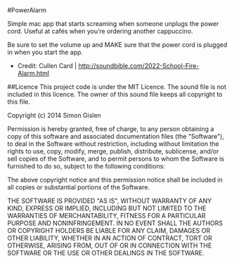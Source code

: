 #PowerAlarm

Simple mac app that starts screaming when someone unplugs the power cord.
Useful at cafés when you’re ordering another cappuccino.

Be sure to set the volume up and MAKE sure that the power cord is plugged in when you start the app.

- Credit: Cullen Card | http://soundbible.com/2022-School-Fire-Alarm.html

##Licence 
This project code is under the MIT Licence. The sound file is not included in this licence. The owner of this sound file keeps all copyright to this file.

Copyright (c) 2014 Simon Gislen
 
 Permission is hereby granted, free of charge, to any person obtaining a copy
 of this software and associated documentation files (the "Software"), to deal
 in the Software without restriction, including without limitation the rights
 to use, copy, modify, merge, publish, distribute, sublicense, and/or sell
 copies of the Software, and to permit persons to whom the Software is
 furnished to do so, subject to the following conditions:
 
 The above copyright notice and this permission notice shall be included in
 all copies or substantial portions of the Software.
 
 THE SOFTWARE IS PROVIDED "AS IS", WITHOUT WARRANTY OF ANY KIND, EXPRESS OR
 IMPLIED, INCLUDING BUT NOT LIMITED TO THE WARRANTIES OF MERCHANTABILITY,
 FITNESS FOR A PARTICULAR PURPOSE AND NONINFRINGEMENT. IN NO EVENT SHALL THE
 AUTHORS OR COPYRIGHT HOLDERS BE LIABLE FOR ANY CLAIM, DAMAGES OR OTHER
 LIABILITY, WHETHER IN AN ACTION OF CONTRACT, TORT OR OTHERWISE, ARISING FROM,
 OUT OF OR IN CONNECTION WITH THE SOFTWARE OR THE USE OR OTHER DEALINGS IN
 THE SOFTWARE.